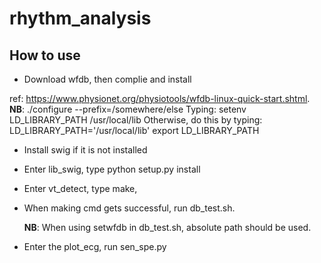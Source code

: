# rhythm_analysis
How to use
----
- Download wfdb, then complie and install

ref: https://www.physionet.org/physiotools/wfdb-linux-quick-start.shtml.
**NB**: ./configure --prefix=/somewhere/else
Typing:
  setenv LD_LIBRARY_PATH /usr/local/lib
Otherwise, do this by typing:
  LD_LIBRARY_PATH='/usr/local/lib'
  export LD_LIBRARY_PATH
  
- Install swig if it is not installed
- Enter lib_swig, type python setup.py install
- Enter vt_detect, type make, 
- When making cmd gets successful, run db_test.sh.

  **NB**: When using setwfdb in db_test.sh, absolute path should be used. 
- Enter the plot_ecg, run sen_spe.py
